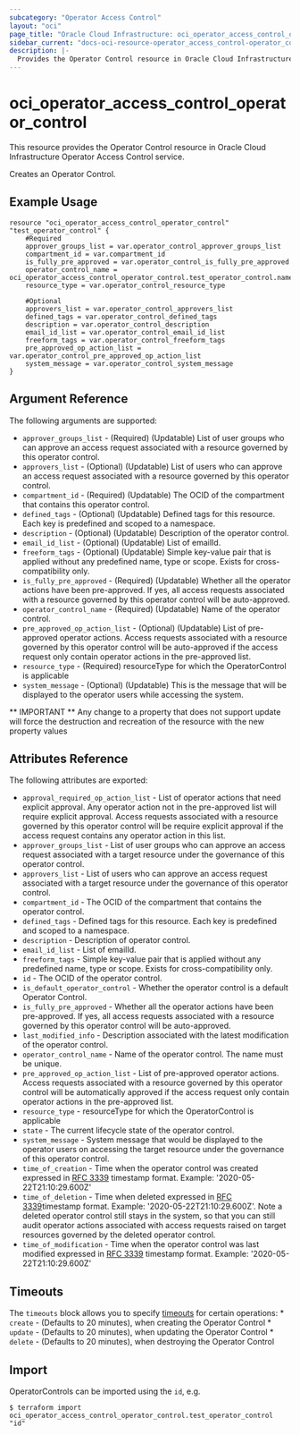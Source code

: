 ```yaml
---
subcategory: "Operator Access Control"
layout: "oci"
page_title: "Oracle Cloud Infrastructure: oci_operator_access_control_operator_control"
sidebar_current: "docs-oci-resource-operator_access_control-operator_control"
description: |-
  Provides the Operator Control resource in Oracle Cloud Infrastructure Operator Access Control service
---
```


# oci_operator_access_control_operator_control
This resource provides the Operator Control resource in Oracle Cloud Infrastructure Operator Access Control service.

Creates an Operator Control.


## Example Usage

```hcl
resource "oci_operator_access_control_operator_control" "test_operator_control" {
	#Required
	approver_groups_list = var.operator_control_approver_groups_list
	compartment_id = var.compartment_id
	is_fully_pre_approved = var.operator_control_is_fully_pre_approved
	operator_control_name = oci_operator_access_control_operator_control.test_operator_control.name
	resource_type = var.operator_control_resource_type

	#Optional
	approvers_list = var.operator_control_approvers_list
	defined_tags = var.operator_control_defined_tags
	description = var.operator_control_description
	email_id_list = var.operator_control_email_id_list
	freeform_tags = var.operator_control_freeform_tags
	pre_approved_op_action_list = var.operator_control_pre_approved_op_action_list
	system_message = var.operator_control_system_message
}
```

## Argument Reference

The following arguments are supported:

* `approver_groups_list` - (Required) (Updatable) List of user groups who can approve an access request associated with a resource governed by this operator control.
* `approvers_list` - (Optional) (Updatable) List of users who can approve an access request associated with a resource governed by this operator control.
* `compartment_id` - (Required) (Updatable) The OCID of the compartment that contains this operator control.
* `defined_tags` - (Optional) (Updatable) Defined tags for this resource. Each key is predefined and scoped to a namespace. 
* `description` - (Optional) (Updatable) Description of the operator control.
* `email_id_list` - (Optional) (Updatable) List of emailId. 
* `freeform_tags` - (Optional) (Updatable) Simple key-value pair that is applied without any predefined name, type or scope. Exists for cross-compatibility only. 
* `is_fully_pre_approved` - (Required) (Updatable) Whether all the operator actions have been pre-approved. If yes, all access requests associated with a resource governed by this operator control  will be auto-approved.         
* `operator_control_name` - (Required) (Updatable) Name of the operator control.
* `pre_approved_op_action_list` - (Optional) (Updatable) List of pre-approved operator actions. Access requests associated with a resource governed by this operator control will be auto-approved if the access request only contain operator actions in the pre-approved list. 
* `resource_type` - (Required) resourceType for which the OperatorControl is applicable
* `system_message` - (Optional) (Updatable) This is the message that will be displayed to the operator users while accessing the system.


** IMPORTANT **
Any change to a property that does not support update will force the destruction and recreation of the resource with the new property values

## Attributes Reference

The following attributes are exported:

* `approval_required_op_action_list` - List of operator actions that need explicit approval. Any operator action not in the pre-approved list will require explicit approval. Access requests associated with a resource governed by this operator control will be require explicit approval if the access request contains any operator action in this list.  
* `approver_groups_list` - List of user groups who can approve an access request associated with a target resource under the governance of this operator control.
* `approvers_list` - List of users who can approve an access request associated with a target resource under the governance of this operator control.
* `compartment_id` - The OCID of the compartment that contains the operator control.
* `defined_tags` - Defined tags for this resource. Each key is predefined and scoped to a namespace. 
* `description` - Description of operator control.
* `email_id_list` - List of emailId. 
* `freeform_tags` - Simple key-value pair that is applied without any predefined name, type or scope. Exists for cross-compatibility only. 
* `id` - The OCID of the operator control.
* `is_default_operator_control` - Whether the operator control is a default Operator Control. 
* `is_fully_pre_approved` - Whether all the operator actions have been pre-approved. If yes, all access requests associated with a resource governed by this operator control  will be auto-approved. 
* `last_modified_info` - Description associated with the latest modification of the operator control.
* `operator_control_name` - Name of the operator control. The name must be unique.
* `pre_approved_op_action_list` - List of pre-approved operator actions. Access requests associated with a resource governed by this operator control will be automatically approved if the access request only contain operator actions in the pre-approved list.        
* `resource_type` - resourceType for which the OperatorControl is applicable
* `state` - The current lifecycle state of the operator control.
* `system_message` - System message that would be displayed to the operator users on accessing the target resource under the governance of this operator control.
* `time_of_creation` - Time when the operator control was created expressed in [RFC 3339](https://tools.ietf.org/html/rfc3339) timestamp format. Example: '2020-05-22T21:10:29.600Z' 
* `time_of_deletion` - Time when deleted expressed in [RFC 3339](https://tools.ietf.org/html/rfc3339)timestamp format. Example: '2020-05-22T21:10:29.600Z'. Note a deleted operator control still stays in the system, so that you can still audit operator actions associated with access requests raised on target resources governed by the deleted operator control. 
* `time_of_modification` - Time when the operator control was last modified expressed in [RFC 3339](https://tools.ietf.org/html/rfc3339) timestamp format. Example: '2020-05-22T21:10:29.600Z' 

## Timeouts

The `timeouts` block allows you to specify [timeouts](https://registry.terraform.io/providers/oracle/oci/latest/docs/guides/changing_timeouts) for certain operations:
	* `create` - (Defaults to 20 minutes), when creating the Operator Control
	* `update` - (Defaults to 20 minutes), when updating the Operator Control
	* `delete` - (Defaults to 20 minutes), when destroying the Operator Control


## Import

OperatorControls can be imported using the `id`, e.g.

```
$ terraform import oci_operator_access_control_operator_control.test_operator_control "id"
```

